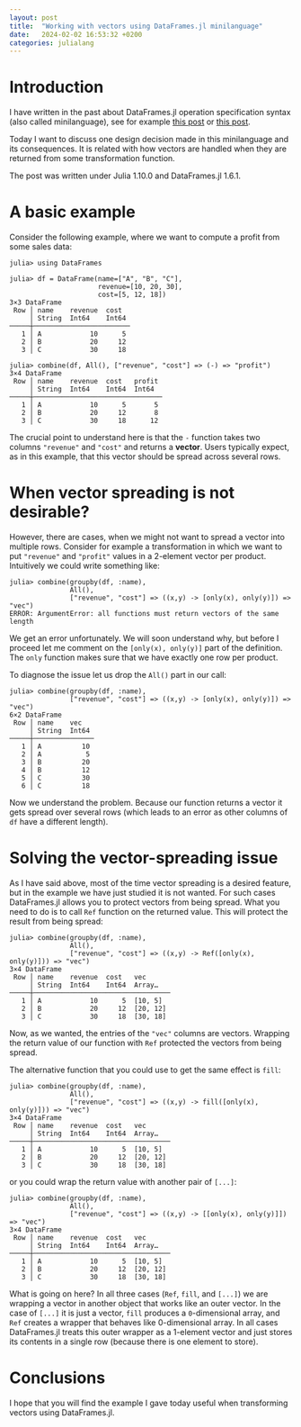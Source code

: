 ```yaml
---
layout: post
title:  "Working with vectors using DataFrames.jl minilanguage"
date:   2024-02-02 16:53:32 +0200
categories: julialang
---
```


# Introduction

I have written in the past about DataFrames.jl operation specification syntax
(also called minilanguage), see for example [this post][p1] or [this post][p2].

Today I want to discuss one design decision made in this minilanguage and its consequences.
It is related with how vectors are handled when they are returned from some transformation function.

The post was written under Julia 1.10.0 and DataFrames.jl 1.6.1.

# A basic example

Consider the following example, where we want to compute a profit from some sales data:

```
julia> using DataFrames

julia> df = DataFrame(name=["A", "B", "C"],
                      revenue=[10, 20, 30],
                      cost=[5, 12, 18])
3×3 DataFrame
 Row │ name    revenue  cost
     │ String  Int64    Int64
─────┼────────────────────────
   1 │ A            10      5
   2 │ B            20     12
   3 │ C            30     18

julia> combine(df, All(), ["revenue", "cost"] => (-) => "profit")
3×4 DataFrame
 Row │ name    revenue  cost   profit
     │ String  Int64    Int64  Int64
─────┼────────────────────────────────
   1 │ A            10      5       5
   2 │ B            20     12       8
   3 │ C            30     18      12
```

The crucial point to understand here is that the `-` function takes
two columns `"revenue"` and `"cost"` and returns a **vector**.
Users typically expect, as in this example, that this vector should
be spread across several rows.

# When vector spreading is not desirable?

However, there are cases, when we might not want to spread a vector
into multiple rows. Consider for example a transformation in which
we want to put `"revenue"` and `"profit"` values in a 2-element vector
per product. Intuitively we could write something like:

```
julia> combine(groupby(df, :name),
               All(),
               ["revenue", "cost"] => ((x,y) -> [only(x), only(y)]) => "vec")
ERROR: ArgumentError: all functions must return vectors of the same length
```

We get an error unfortunately. We will soon understand why, but before
I proceed let me comment on the `[only(x), only(y)]` part of the definition.
The `only` function makes sure that we have exactly one row per product.

To diagnose the issue let us drop the `All()` part in our call:

```
julia> combine(groupby(df, :name),
               ["revenue", "cost"] => ((x,y) -> [only(x), only(y)]) => "vec")
6×2 DataFrame
 Row │ name    vec
     │ String  Int64
─────┼───────────────
   1 │ A          10
   2 │ A           5
   3 │ B          20
   4 │ B          12
   5 │ C          30
   6 │ C          18
```

Now we understand the problem. Because our function returns a vector it gets
spread over several rows (which leads to an error as other columns of `df` have
a different length).

# Solving the vector-spreading issue

As I have said above, most of the time vector spreading is a desired feature,
but in the example we have just studied it is not wanted.
For such cases DataFrames.jl allows you to protect vectors from being spread.
What you need to do is to call `Ref` function on the returned value.
This will protect the result from being spread:

```
julia> combine(groupby(df, :name),
               All(),
               ["revenue", "cost"] => ((x,y) -> Ref([only(x), only(y)])) => "vec")
3×4 DataFrame
 Row │ name    revenue  cost   vec
     │ String  Int64    Int64  Array…
─────┼──────────────────────────────────
   1 │ A            10      5  [10, 5]
   2 │ B            20     12  [20, 12]
   3 │ C            30     18  [30, 18]
```

Now, as we wanted, the entries of the `"vec"` columns are vectors. Wrapping the return
value of our function with `Ref` protected the vectors from being spread.

The alternative function that you could use to get the same effect is `fill`:

```
julia> combine(groupby(df, :name),
               All(),
               ["revenue", "cost"] => ((x,y) -> fill([only(x), only(y)])) => "vec")
3×4 DataFrame
 Row │ name    revenue  cost   vec
     │ String  Int64    Int64  Array…
─────┼──────────────────────────────────
   1 │ A            10      5  [10, 5]
   2 │ B            20     12  [20, 12]
   3 │ C            30     18  [30, 18]
```

or you could wrap the return value with another pair of `[...]`:

```
julia> combine(groupby(df, :name),
               All(),
               ["revenue", "cost"] => ((x,y) -> [[only(x), only(y)]]) => "vec")
3×4 DataFrame
 Row │ name    revenue  cost   vec
     │ String  Int64    Int64  Array…
─────┼──────────────────────────────────
   1 │ A            10      5  [10, 5]
   2 │ B            20     12  [20, 12]
   3 │ C            30     18  [30, 18]
```

What is going on here? In all three cases (`Ref`, `fill`, and `[...]`) we are wrapping a vector in another object that works like an outer vector.
In the case of `[...]` it is just a vector, `fill` produces a `0`-dimensional array, and `Ref` creates a wrapper that behaves like 0-dimensional array.
In all cases DataFrames.jl treats this outer wrapper as a 1-element vector and just stores its contents in a single row (because there is one element to store).

# Conclusions

I hope that you will find the example I gave today useful when transforming vectors using DataFrames.jl.

[p1]: https://bkamins.github.io/julialang/2022/05/06/minilanguage.html
[p2]: https://bkamins.github.io/julialang/2020/12/24/minilanguage.html
